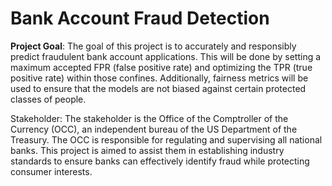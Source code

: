 # Bank Account Fraud Detection

**Project Goal**: The goal of this project is to accurately and responsibly predict fraudulent bank account applications. This will be done by setting a maximum accepted FPR (false positive rate) and optimizing the TPR (true positive rate) within those confines. Additionally, fairness metrics will be used to ensure that the models are not biased against certain protected classes of people.

Stakeholder: The stakeholder is the Office of the Comptroller of the Currency (OCC), an independent bureau of the US Department of the Treasury. The OCC is responsible for regulating and supervising all national banks. This project is aimed to assist them in establishing industry standards to ensure banks can effectively identify fraud while protecting consumer interests.

